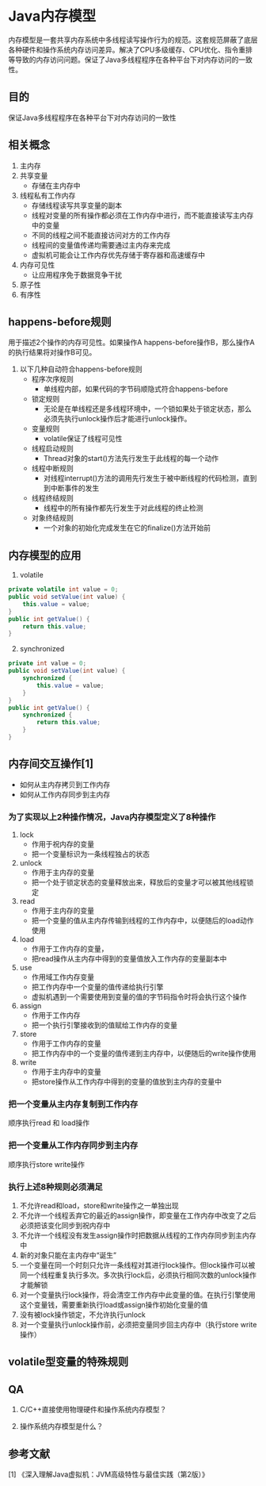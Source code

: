 # Java内存模型
内存模型是一套共享内存系统中多线程读写操作行为的规范。这套规范屏蔽了底层各种硬件和操作系统内存访问差异。解决了CPU多级缓存、CPU优化、指令重排等导致的内存访问问题。保证了Java多线程程序在各种平台下对内存访问的一致性。

## 目的
保证Java多线程程序在各种平台下对内存访问的一致性

## 相关概念
1. 主内存
2. 共享变量
   - 存储在主内存中
3. 线程私有工作内存
   - 存储线程读写共享变量的副本
   - 线程对变量的所有操作都必须在工作内存中进行，而不能直接读写主内存中的变量
   - 不同的线程之间不能直接访问对方的工作内存
   - 线程间的变量值传递均需要通过主内存来完成
   - 虚拟机可能会让工作内存优先存储于寄存器和高速缓存中
4. 内存可见性
   - 让应用程序免于数据竞争干扰
5. 原子性
6. 有序性

## happens-before规则
用于描述2个操作的内存可见性。如果操作A happens-before操作B，那么操作A的执行结果将对操作B可见。

1. 以下几种自动符合happens-before规则
   - 程序次序规则
     - 单线程内部，如果代码的字节码顺隐式符合happens-before
   - 锁定规则
     - 无论是在单线程还是多线程环境中，一个锁如果处于锁定状态，那么必须先执行unlock操作后才能进行unlock操作。
   - 变量规则
     - volatile保证了线程可见性
   - 线程启动规则
     - Thread对象的start()方法先行发生于此线程的每一个动作
   - 线程中断规则
     - 对线程interrupt()方法的调用先行发生于被中断线程的代码检测，直到到中断事件的发生
   - 线程终结规则
     - 线程中的所有操作都先行发生于对此线程的终止检测
   - 对象终结规则
     - 一个对象的初始化完成发生在它的finalize()方法开始前

## 内存模型的应用
1. volatile
``` Java
private volatile int value = 0;
public void setValue(int value) {
    this.value = value;
}
public int getValue() {
    return this.value;
}
```

2. synchronized
``` Java
private int value = 0;
public void setValue(int value) {
    synchronized {
        this.value = value;
    }
}
public int getValue() {
    synchronized {
        return this.value;
    }
}
```

## 内存间交互操作[1]
- 如何从主内存拷贝到工作内存
- 如何从工作内存同步到主内存
### 为了实现以上2种操作情况，Java内存模型定义了8种操作
1. lock
    - 作用于祝内存的变量
    - 把一个变量标识为一条线程独占的状态
2. unlock
    - 作用于主内存的变量
    - 把一个处于锁定状态的变量释放出来，释放后的变量才可以被其他线程锁定
3. read
    - 作用于主内存的变量
    - 把一个变量的值从主内存传输到线程的工作内存中，以便随后的load动作使用
4. load
    - 作用于工作内存的变量，
    - 把read操作从主内存中得到的变量值放入工作内存的变量副本中
5. use
    - 作用域工作内存变量
    - 把工作内存中一个变量的值传递给执行引擎
    - 虚拟机遇到一个需要使用到变量的值的字节码指令时将会执行这个操作
6. assign
    - 作用于工作内存
    - 把一个执行引擎接收到的值赋给工作内存的变量
7. store
    - 作用于工作内存的变量
    - 把工作内存中的一个变量的值传递到主内存中，以便随后的write操作使用
8. write
    - 作用于主内存中的变量
    - 把store操作从工作内存中得到的变量的值放到主内存的变量中
### 把一个变量从主内存复制到工作内存
顺序执行read 和 load操作
### 把一个变量从工作内存同步到主内存
顺序执行store write操作

### 执行上述8种规则必须满足
1. 不允许read和load，store和write操作之一单独出现
2. 不允许一个线程丢弃它的最近的assign操作，即变量在工作内存中改变了之后必须把该变化同步到祝内存中
3. 不允许一个线程没有发生assign操作时把数据从线程的工作内存同步到主内存中
4. 新的对象只能在主内存中“诞生”
5. 一个变量在同一个时刻只允许一条线程对其进行lock操作。但lock操作可以被同一个线程重复执行多次。多次执行lock后，必须执行相同次数的unlock操作才能解锁
6. 对一个变量执行lock操作，将会清空工作内存中此变量的值。在执行引擎使用这个变量钱，需要重新执行load或assign操作初始化变量的值
7. 没有被lock操作锁定，不允许执行unlock
8. 对一个变量执行unlock操作前，必须把变量同步回主内存中（执行store write操作）

## volatile型变量的特殊规则


## QA
1. C/C++直接使用物理硬件和操作系统内存模型？

2. 操作系统内存模型是什么？


## 参考文献
[1] 《深入理解Java虚拟机：JVM高级特性与最佳实践（第2版）》
